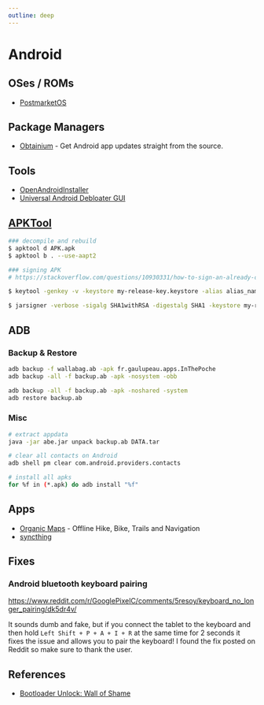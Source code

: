 ```yaml
---
outline: deep
---
```


# Android

## OSes / ROMs

- [PostmarketOS](https://postmarketos.org/)

## Package Managers

- [Obtainium](https://github.com/ImranR98/Obtainium) - Get Android app updates straight from the source.

## Tools

- [OpenAndroidInstaller](https://openandroidinstaller.org/#getting-started)
- [Universal Android Debloater GUI](https://github.com/0x192/universal-android-debloater)

## [APKTool](https://ibotpeaches.github.io/Apktool/documentation)

```bash
### decompile and rebuild
$ apktool d APK.apk
$ apktool b . --use-aapt2

### signing APK
# https://stackoverflow.com/questions/10930331/how-to-sign-an-already-compiled-apk

$ keytool -genkey -v -keystore my-release-key.keystore -alias alias_name -keyalg RSA -keysize 2048 -validity 10000

$ jarsigner -verbose -sigalg SHA1withRSA -digestalg SHA1 -keystore my-release-key.keystore my_application.apk alias_name
```

## ADB

### Backup & Restore

```bash
adb backup -f wallabag.ab -apk fr.gaulupeau.apps.InThePoche
adb backup -all -f backup.ab -apk -nosystem -obb

adb backup -all -f backup.ab -apk -noshared -system
adb restore backup.ab
```

### Misc

```bash
# extract appdata
java -jar abe.jar unpack backup.ab DATA.tar

# clear all contacts on Android
adb shell pm clear com.android.providers.contacts

# install all apks
for %f in (*.apk) do adb install "%f"
```

## Apps
- [Organic Maps](https://organicmaps.app/) - Offline Hike, Bike, Trails and Navigation
- [syncthing](https://github.com/Catfriend1/syncthing-android)

## Fixes

### Android bluetooth keyboard pairing

<https://www.reddit.com/r/GooglePixelC/comments/5resoy/keyboard_no_longer_pairing/dk5dr4v/>

It sounds dumb and fake, but if you connect the tablet to the keyboard and then hold `Left Shift + P + A + I + R` at the same time for 2 seconds it fixes the issue and allows you to pair the keyboard! I found the fix posted on Reddit so make sure to thank the user.

## References
- [Bootloader Unlock: Wall of Shame](https://github.com/melontini/bootloader-unlock-wall-of-shame)
